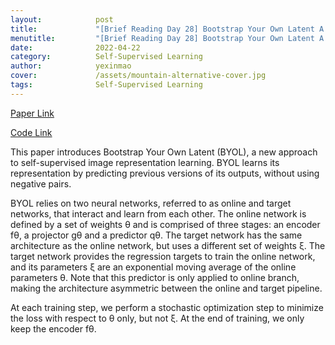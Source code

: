 ```yaml
---
layout:            post
title:             "[Brief Reading Day 28] Bootstrap Your Own Latent A New Approach to Self-Supervised Learning"
menutitle:         "[Brief Reading Day 28] Bootstrap Your Own Latent A New Approach to Self-Supervised Learning"
date:              2022-04-22
category:          Self-Supervised Learning
author:            yexinmao
cover:             /assets/mountain-alternative-cover.jpg
tags:              Self-Supervised Learning
---
```


[Paper Link](https://arxiv.org/abs/2006.07733)

[Code Link](https://github.com/deepmind/deepmind-research/tree/master/byol)

This paper introduces Bootstrap Your Own Latent (BYOL), a new approach to self-supervised image representation learning. BYOL learns its representation by predicting previous versions of its outputs, without using negative pairs.

BYOL relies on two neural networks, referred to as online and target networks, that interact and learn from each other. The online network is defined by a set of weights θ and is comprised of three stages: an encoder fθ, a projector gθ and a predictor qθ. The target network has the same architecture as the online network, but uses a different set of weights ξ. The target network provides the regression targets to train the online network, and its parameters ξ are an exponential moving average of the online parameters θ. Note that this predictor is only applied to online branch, making the architecture asymmetric between the online and target pipeline. 

At each training step, we perform a stochastic optimization step to minimize the loss with respect to θ only, but not ξ. At the end of training, we only keep the encoder fθ. 
